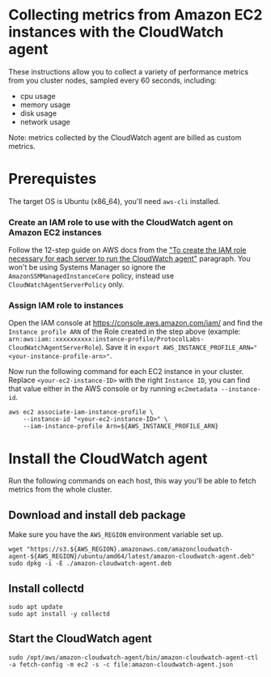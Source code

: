 # Collecting metrics from Amazon EC2 instances with the CloudWatch agent

These instructions allow you to collect a variety of performance metrics from you cluster nodes, sampled every 60 seconds, including:

- cpu usage
- memory usage
- disk usage
- network usage

Note: metrics collected by the CloudWatch agent are billed as custom metrics.


# Prerequistes

The target OS is Ubuntu (x86_64), you'll need `aws-cli` installed.

### Create an IAM role to use with the CloudWatch agent on Amazon EC2 instances

Follow the 12-step guide on AWS docs from the ["To create the IAM role necessary for each server to run the CloudWatch agent"](https://docs.aws.amazon.com/AmazonCloudWatch/latest/monitoring/create-iam-roles-for-cloudwatch-agent.html#create-iam-roles-for-cloudwatch-agent-roles) paragraph.
You won't be using Systems Manager so ignore the `AmazonSSMManagedInstanceCore` policy, instead use `CloudWatchAgentServerPolicy` only.


### Assign IAM role to instances

Open the IAM console at https://console.aws.amazon.com/iam/ and find the `Instance profile ARN` of the Role created in the step above (example: `arn:aws:iam::xxxxxxxxxx:instance-profile/ProtocolLabs-CloudWatchAgentServerRole`).
Save it in `export AWS_INSTANCE_PROFILE_ARN="<your-instance-profile-arn>"`.

Now run the following command for each EC2 instance in your cluster.
Replace `<your-ec2-instance-ID>` with the right `Instance ID`, you can find that value either in the AWS console or by running `ec2metadata --instance-id`.

```
aws ec2 associate-iam-instance-profile \
    --instance-id "<your-ec2-instance-ID>" \
    --iam-instance-profile Arn=${AWS_INSTANCE_PROFILE_ARN}
```

# Install the CloudWatch agent

Run the following commands on each host, this way you'll be able to fetch metrics from the whole cluster.

## Download and install deb package

Make sure you have the `AWS_REGION` environment variable set up.

```
wget "https://s3.${AWS_REGION}.amazonaws.com/amazoncloudwatch-agent-${AWS_REGION}/ubuntu/amd64/latest/amazon-cloudwatch-agent.deb"
sudo dpkg -i -E ./amazon-cloudwatch-agent.deb
```

## Install collectd

```
sudo apt update
sudo apt install -y collectd
```

## Start the CloudWatch agent

```
sudo /opt/aws/amazon-cloudwatch-agent/bin/amazon-cloudwatch-agent-ctl -a fetch-config -m ec2 -s -c file:amazon-cloudwatch-agent.json
```

<!-- ## Get metrics


aws cloudwatch list-metrics --namespace "CWAgent"


start_time=$(date -v-1d '+%Y-%m-%dT%H:%M:%S')
now=$(date '+%Y-%m-%dT%H:%M:%S')

aws --output json cloudwatch get-metric-statistics --namespace CWAgent \
    --metric-name cpu_usage_system --statistics Average  --period 3600 \
    --start-time $start_time --end-time $now -->